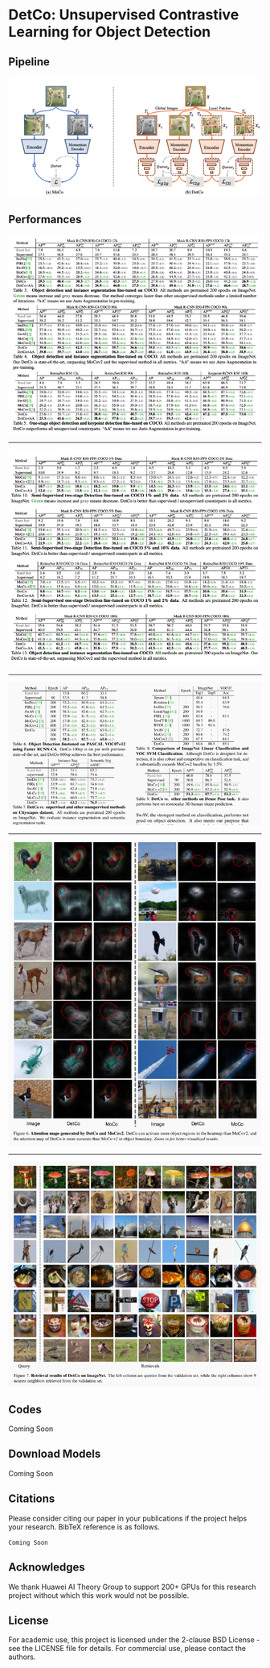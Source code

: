 # DetCo: Unsupervised Contrastive Learning for Object Detection


## Pipeline
![image-20190807160835333](imgs/pipeline.png)


## Performances
![Graph](imgs/res_coco.png)

-----

![Graph](imgs/res2_coco.png)

----

![Graph](imgs/other_res2.png)

-----

![Graph](imgs/vis.png)

-----

![Graph](imgs/vis2.png)



## Codes
Coming Soon

## Download Models
Coming Soon

## Citations
Please consider citing our paper in your publications if the project helps your research. BibTeX reference is as follows.

```
Coming Soon
```


## Acknowledges
We thank Huawei AI Theory Group to support 200+ GPUs for this research project without which this work would not be possible.

## License

For academic use, this project is licensed under the 2-clause BSD License - see the LICENSE file for details. For commercial use, please contact the authors. 